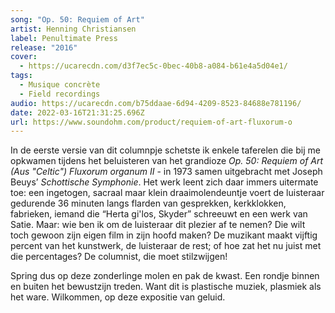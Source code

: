 ```yaml
---
song: "Op. 50: Requiem of Art"
artist: Henning Christiansen
label: Penultimate Press
release: "2016"
cover:
  - https://ucarecdn.com/d3f7ec5c-0bec-40b8-a084-b61e4a5d04e1/
tags:
  - Musique concrète
  - Field recordings
audio: https://ucarecdn.com/b75ddaae-6d94-4209-8523-84688e781196/
date: 2022-03-16T21:31:25.696Z
url: https://www.soundohm.com/product/requiem-of-art-fluxorum-o
---
```

In de eerste versie van dit columnpje schetste ik enkele taferelen die bij me opkwamen tijdens het beluisteren van het grandioze *Op. 50: Requiem of Art (Aus "Celtic") Fluxorum organum II* - in 1973 samen uitgebracht met Joseph Beuys’ *Schottische Symphonie*. Het werk leent zich daar immers uitermate toe: een ingetogen, sacraal maar klein draaimolendeuntje voert de luisteraar gedurende 36 minuten langs flarden van gesprekken, kerkklokken, fabrieken, iemand die “Herta gi'los, Skyder” schreeuwt en een werk van Satie. Maar: wie ben ik om de luisteraar dit plezier af te nemen? Die wilt toch gewoon zijn eigen film in zijn hoofd maken? De muzikant maakt vijftig percent van het kunstwerk, de luisteraar de rest; of hoe zat het nu juist met die percentages? De columnist, die moet stilzwijgen!

Spring dus op deze zonderlinge molen en pak de kwast. Een rondje binnen en buiten het bewustzijn treden. Want dit is plastische muziek, plasmiek als het ware. Wilkommen, op deze expositie van geluid.